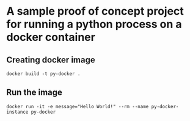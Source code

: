 # A sample proof of concept project for running a python process on a docker container

## Creating docker image

`docker build -t py-docker .`

## Run the image

`docker run -it -e message="Hello World!" --rm --name py-docker-instance py-docker`